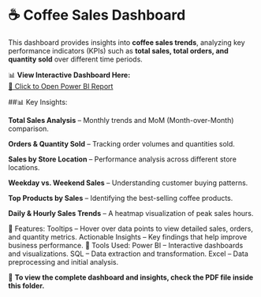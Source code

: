 # ☕ Coffee Sales Dashboard  

This dashboard provides insights into **coffee sales trends**, analyzing key performance indicators (KPIs) such as **total sales, total orders, and quantity sold** over different time periods.  

📊 **View Interactive Dashboard Here:**  
[🔗 Click to Open Power BI Report](https://app.powerbi.com/view?r=eyJrIjoiZjZmNThlYTgtY2MwYi00YTEyLTk5ZGYtOTJkMzYyZDA4MDA2IiwidCI6IjcxM2MyZWExLWVmOWItNDVkMC1iODk4LTM2ZTc5MDRlN2M3MyJ9)  

##📊 Key Insights:

**Total Sales Analysis** – Monthly trends and MoM (Month-over-Month) comparison.

**Orders & Quantity Sold** – Tracking order volumes and quantities sold.

**Sales by Store Location** – Performance analysis across different store locations.

**Weekday vs. Weekend Sales** – Understanding customer buying patterns.

**Top Products by Sales** – Identifying the best-selling coffee products.

**Daily & Hourly Sales Trends** – A heatmap visualization of peak sales hours.


🎯 Features:
Tooltips – Hover over data points to view detailed sales, orders, and quantity metrics.
Actionable Insights – Key findings that help improve business performance.
🔧 Tools Used:
Power BI – Interactive dashboards and visualizations.
SQL – Data extraction and transformation.
Excel – Data preprocessing and initial analysis.

📂 **To view the complete dashboard and insights, check the PDF file inside this folder.**  
